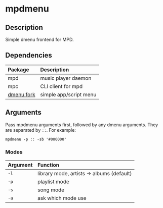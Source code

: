 # mpdmenu

## Description
Simple dmenu frontend for MPD.

## Dependencies
Package | Description
:--- | :---
mpd | music player daemon
mpc | CLI client for mpd
[dmenu fork](https://github.com/samedamci/dmenu) | simple app/script menu

## Arguments

Pass mpdmenu arguments first, followed by any dmenu arguments. They are separated by `::`. For example:
```
mpdmenu -p :: -sb '#000000'
```

### Modes
Argument | Function
:--- | :---
`-l` | library mode, artists -> albums (default)
`-p` | playlist mode
`-s` | song mode
`-a` | ask which mode use
